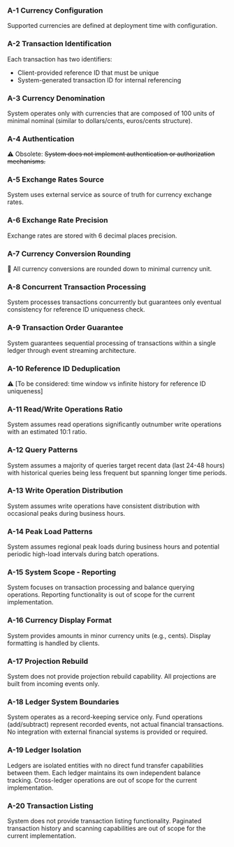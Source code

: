 ### A-1 Currency Configuration
Supported currencies are defined at deployment time with configuration.

### A-2 Transaction Identification
Each transaction has two identifiers:
- Client-provided reference ID that must be unique
- System-generated transaction ID for internal referencing

### A-3 Currency Denomination
System operates only with currencies that are composed of 100 units of minimal nominal (similar to dollars/cents, euros/cents structure).

### A-4 Authentication
⚠️ Obsolete: ~~System does not implement authentication or authorization mechanisms.~~

### A-5 Exchange Rates Source
System uses external service as source of truth for currency exchange rates.

### A-6 Exchange Rate Precision
Exchange rates are stored with 6 decimal places precision.

### A-7 Currency Conversion Rounding
🔄 All currency conversions are rounded down to minimal currency unit.

### A-8 Concurrent Transaction Processing
System processes transactions concurrently but guarantees only eventual consistency for reference ID uniqueness check.

### A-9 Transaction Order Guarantee
System guarantees sequential processing of transactions within a single ledger through event streaming architecture.

### A-10 Reference ID Deduplication
⚠️ [To be considered: time window vs infinite history for reference ID uniqueness]

### A-11 Read/Write Operations Ratio
System assumes read operations significantly outnumber write operations with an estimated 10:1 ratio.

### A-12 Query Patterns
System assumes a majority of queries target recent data (last 24-48 hours) with historical queries being less frequent but spanning longer time periods.

### A-13 Write Operation Distribution
System assumes write operations have consistent distribution with occasional peaks during business hours.

### A-14 Peak Load Patterns
System assumes regional peak loads during business hours and potential periodic high-load intervals during batch operations.

### A-15 System Scope - Reporting
System focuses on transaction processing and balance querying operations. Reporting functionality is out of scope for the current implementation.

### A-16 Currency Display Format
System provides amounts in minor currency units (e.g., cents). Display formatting is handled by clients.

### A-17 Projection Rebuild
System does not provide projection rebuild capability. All projections are built from incoming events only.

### A-18 Ledger System Boundaries
System operates as a record-keeping service only. Fund operations (add/subtract) represent recorded events, not actual financial transactions. No integration with external financial systems is provided or required.

### A-19 Ledger Isolation
Ledgers are isolated entities with no direct fund transfer capabilities between them. Each ledger maintains its own independent balance tracking. Cross-ledger operations are out of scope for the current implementation.

### A-20 Transaction Listing
System does not provide transaction listing functionality. Paginated transaction history and scanning capabilities are out of scope for the current implementation.


